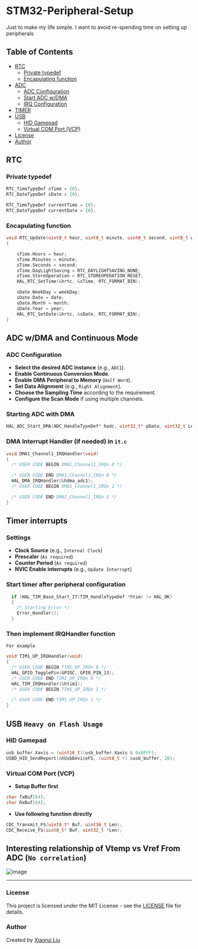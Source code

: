 # STM32-Peripheral-Setup
Just to make my life simple. I want to avoid re-spending time on setting up peripherals

## Table of Contents
- [RTC](#RTC)
  - [Private typedef](#Private-typedef)
  - [Encapulating function](#Encapulating-function)
- [ADC](#adc-wdma-and-continuous-mode)
  - [ADC Configuration](#adc-configuration)
  - [Start ADC w/DMA](#Starting-ADC-with-DMA)
  - [IRQ Configuration](#DMA-Interrupt-Handler-(if-needed)-in-it.c)
- [TIMER](#Timer-interrupts)
- [USB](#USB)
  - [HID Gamepad](#HID-Gamepad)
  - [Virtual COM Port (VCP)](#Virtual-COM-Port-(VCP))
- [License](#License)
- [Author](#author)

## RTC
### Private typedef
```c
RTC_TimeTypeDef sTime = {0};
RTC_DateTypeDef sDate = {0};

RTC_TimeTypeDef currentTime = {0};
RTC_DateTypeDef currentDate = {0};
```
### Encapulating function
```c
void RTC_Update(uint8_t hour, uint8_t minute, uint8_t second, uint8_t weekDay, uint8_t date, uint8_t month, uint8_t year)
{

    sTime.Hours = hour;
    sTime.Minutes = minute;
    sTime.Seconds = second;
    sTime.DayLightSaving = RTC_DAYLIGHTSAVING_NONE;
    sTime.StoreOperation = RTC_STOREOPERATION_RESET;
    HAL_RTC_SetTime(&hrtc, &sTime, RTC_FORMAT_BIN);

    sDate.WeekDay = weekDay;
    sDate.Date = date;
    sDate.Month = month;
    sDate.Year = year;
    HAL_RTC_SetDate(&hrtc, &sDate, RTC_FORMAT_BIN);
}
```

## ADC w/DMA and Continuous Mode 

### ADC Configuration
- **Select the desired ADC instance** (e.g., `ADC1`).
- **Enable Continuous Conversion Mode**.
- **Enable DMA Peripheral to Memory** (`Half Word`).
- **Set Data Alignment** (e.g., `Right Alignment`).
- **Choose the Sampling Time** according to the requirement.
- **Configure the Scan Mode** if using multiple channels.

### Starting ADC with DMA
```c
HAL_ADC_Start_DMA(ADC_HandleTypeDef* hadc, uint32_t* pData, uint32_t Length);
```

### DMA Interrupt Handler (if needed) in `it.c`
```c
void DMA1_Channel1_IRQHandler(void)
{
  /* USER CODE BEGIN DMA1_Channel1_IRQn 0 */

  /* USER CODE END DMA1_Channel1_IRQn 0 */
  HAL_DMA_IRQHandler(&hdma_adc1);
  /* USER CODE BEGIN DMA1_Channel1_IRQn 1 */

  /* USER CODE END DMA1_Channel1_IRQn 1 */
}
```

## Timer interrupts
### Settings
- **Clock Source** (e.g., `Internal Clock`)
- **Prescaler** (`As required`)
- **Counter Period** (`As required`)
- **NVIC Enable interrupts** (e.g., `Update Interrupt`)
### Start timer after peripheral configuration
```c
  if (HAL_TIM_Base_Start_IT(TIM_HandleTypeDef *htim) != HAL_OK)
  {
    /* Starting Error */
    Error_Handler();
  }
```
### Then implement IRQHandler function
`For example`
```c
void TIM1_UP_IRQHandler(void)
{
  /* USER CODE BEGIN TIM1_UP_IRQn 0 */
  HAL_GPIO_TogglePin(GPIOC, GPIO_PIN_13);
  /* USER CODE END TIM1_UP_IRQn 0 */
  HAL_TIM_IRQHandler(&htim1);
  /* USER CODE BEGIN TIM1_UP_IRQn 1 */

  /* USER CODE END TIM1_UP_IRQn 1 */
}
```

## USB ``Heavy on Flash Usage``
### HID Gamepad
```c
usb_buffer.Xaxis = (uint16_t)(usb_buffer.Xaxis & 0x0FFF);
USBD_HID_SendReport(&hUsbDeviceFS, (uint8_t *) &usb_buffer, 20);
```
### Virtual COM Port (VCP)
- **Setup Buffer first**
```c
char TxBuf[64];
char RxBuf[64];
```
- **Use following function directly**
```c
CDC_Transmit_FS(uint8_t* Buf, uint16_t Len);
CDC_Receive_FS(uint8_t* Buf, uint32_t *Len);
```
## Interesting relationship of Vtemp vs Vref From ADC (``No correlation``)
![image](https://github.com/user-attachments/assets/aebc4160-8b11-4cf0-a8c9-44c2f947a732)

---
### License
This project is licensed under the MIT License - see the [LICENSE](LICENSE) file for details.

### Author
Created by [Xiaorui Liu](https://github.com/MCUxiaorui)
